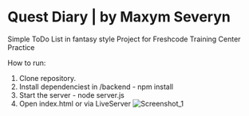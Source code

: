 # Quest Diary | by Maxym Severyn
Simple ToDo List in fantasy style
Project for Freshcode Training Center Practice

How to run:
1. Clone repository.
2. Install dependenciest in /backend - npm install
3. Start the server - node server.js
4. Open index.html or via LiveServer
   ![Screenshot_1](https://github.com/user-attachments/assets/4957eae7-a36f-46bd-a500-131903faec79)
